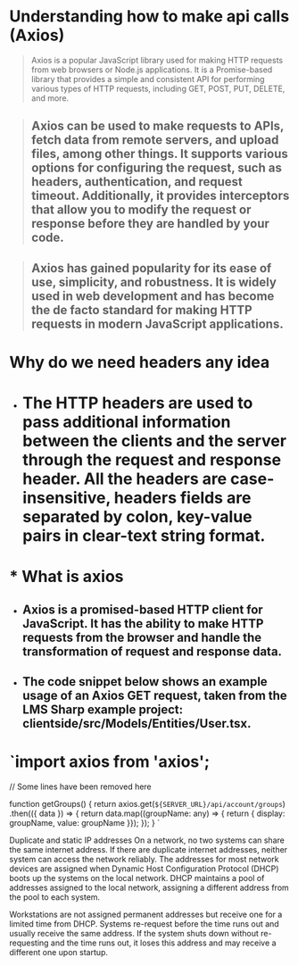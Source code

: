 # 	Understanding how to make api calls (Axios)

>  Axios is a popular JavaScript library used for making HTTP requests from web browsers or Node.js applications. It is a Promise-based library that provides a simple and consistent API for performing various types of HTTP requests, including GET, POST, PUT, DELETE, and more.

> ## Axios can be used to make requests to APIs, fetch data from remote servers, and upload files, among other things. It supports various options for configuring the request, such as headers, authentication, and request timeout. Additionally, it provides interceptors that allow you to modify the request or response before they are handled by your code.  

> ## Axios has gained popularity for its ease of use, simplicity, and robustness. It is widely used in web development and has become the de facto standard for making HTTP requests in modern JavaScript applications.
  

# Why do we need headers any idea
- # The HTTP headers are used to pass additional information between the clients and the server through the request and response header. All the headers are case-insensitive, headers fields are separated by colon, key-value pairs in clear-text string format.


# * What is axios 
-  ## Axios is a promised-based HTTP client for JavaScript. It has the ability to make HTTP requests from the browser and handle the transformation of request and response data.

- ## The code snippet below shows an example usage of an Axios GET request, taken from the LMS Sharp example project: clientside/src/Models/Entities/User.tsx.

# `import axios from 'axios';

// Some lines have been removed here

function getGroups() {
    return axios.get(`${SERVER_URL}/api/account/groups`)
        .then(({ data }) => {
            return data.map((groupName: any) => { return { display: groupName, value: groupName }});
        });
}
`
<p>Duplicate and static IP addresses
On a network, no two systems can share the same internet address. If there are duplicate internet addresses, neither system can access the network reliably. The addresses for most network devices are assigned when Dynamic Host Configuration Protocol (DHCP) boots up the systems on the local network. DHCP maintains a pool of addresses assigned to the local network, assigning a different address from the pool to each system.

Workstations are not assigned permanent addresses but receive one for a limited time from DHCP. Systems re-request before the time runs out and usually receive the same address. If the system shuts down without re-requesting and the time runs out, it loses this address and may receive a different one upon startup.</p>